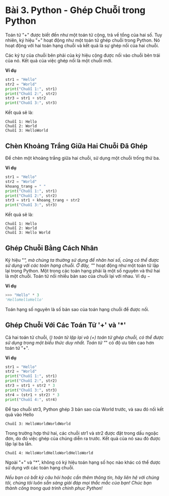 # Bài 3. Python - Ghép Chuỗi trong Python

Toán tử "+" được biết đến như một toán tử cộng, trả về tổng của hai số. Tuy nhiên, ký hiệu "+" hoạt động như một toán tử ghép chuỗi trong Python. Nó hoạt động với hai toán hạng chuỗi và kết quả là sự ghép nối của hai chuỗi.

Các ký tự của chuỗi bên phải của ký hiệu cộng được nối vào chuỗi bên trái của nó. Kết quả của việc ghép nối là một chuỗi mới.

**Ví dụ**

```python
str1 = "Hello"
str2 = "World"
print("Chuỗi 1:", str1)
print("Chuỗi 2:", str2)
str3 = str1 + str2
print("Chuỗi 3:", str3)
```

Kết quả sẽ là:

```
Chuỗi 1: Hello
Chuỗi 2: World
Chuỗi 3: HelloWorld
```

## Chèn Khoảng Trắng Giữa Hai Chuỗi Đã Ghép

Để chèn một khoảng trắng giữa hai chuỗi, sử dụng một chuỗi trống thứ ba.

**Ví dụ**

```python
str1 = "Hello"
str2 = "World"
khoang_trang = " "
print("Chuỗi 1:", str1)
print("Chuỗi 2:", str2)
str3 = str1 + khoang_trang + str2
print("Chuỗi 3:", str3)
```

Kết quả sẽ là:

```
Chuỗi 1: Hello
Chuỗi 2: World
Chuỗi 3: Hello World
```

## Ghép Chuỗi Bằng Cách Nhân

Ký hiệu "*", mà chúng ta thường sử dụng để nhân hai số, cũng có thể được sử dụng với các toán hạng chuỗi. Ở đây, "*" hoạt động như một toán tử lặp lại trong Python. Một trong các toán hạng phải là một số nguyên và thứ hai là một chuỗi. Toán tử nối nhiều bản sao của chuỗi lại với nhau. Ví dụ −

**Ví dụ**

```python
>>> "Hello" * 3
'HelloHelloHello'
```

Toán hạng số nguyên là số bản sao của toán hạng chuỗi để được nối.

## Ghép Chuỗi Với Các Toán Tử '+' và '*'

Cả hai toán tử chuỗi, (*) toán tử lặp lại và (+) toán tử ghép chuỗi, có thể được sử dụng trong một biểu thức duy nhất. Toán tử "*" có độ ưu tiên cao hơn toán tử "+".

**Ví dụ**

```python
str1 = "Hello"
str2 = "World"
print("Chuỗi 1:", str1)
print("Chuỗi 2:", str2)
str3 = str1 + str2 * 3
print("Chuỗi 3:", str3)
str4 = (str1 + str2) * 3
print("Chuỗi 4:", str4)
```

Để tạo chuỗi str3, Python ghép 3 bản sao của World trước, và sau đó nối kết quả vào Hello

```
Chuỗi 3: HelloWorldWorldWorld
```

Trong trường hợp thứ hai, các chuỗi str1 và str2 được đặt trong dấu ngoặc đơn, do đó việc ghép của chúng diễn ra trước. Kết quả của nó sau đó được lặp lại ba lần.

```
Chuỗi 4: HelloWorldHelloWorldHelloWorld
```

Ngoài "+" và "*", không có ký hiệu toán hạng số học nào khác có thể được sử dụng với các toán hạng chuỗi.

*Nếu bạn có bất kỳ câu hỏi hoặc cần thêm thông tin, hãy liên hệ với chúng tôi, chúng tôi luôn sẵn sàng giải đáp mọi thắc mắc của bạn! Chúc bạn thành công trong quá trình chinh phục Python!*
